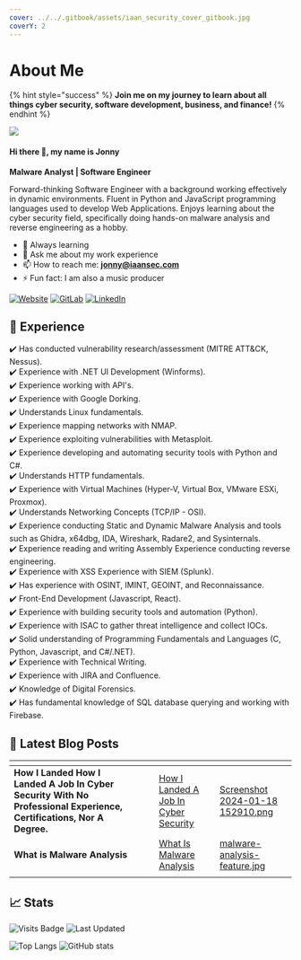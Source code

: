 ```yaml
---
cover: ../../.gitbook/assets/iaan_security_cover_gitbook.jpg
coverY: 2
---
```


# About Me

{% hint style="success" %}
**Join me on my journey to learn about all things cyber security, software development, business, and finance!**
{% endhint %}

![](https://i.imgur.com/JONohuQ.gif?raw=true)

#### Hi there 👋, my name is Jonny

**Malware Analyst | Software Engineer**

Forward-thinking Software Engineer with a background working effectively in dynamic environments. Fluent in Python and JavaScript programming languages used to develop Web Applications. Enjoys learning about the cyber security field, specifically doing hands-on malware analysis and reverse engineering as a hobby.

* 🌱 Always learning
* 💬 Ask me about my work experience
* 📫 How to reach me: [**jonny@iaansec.com**](mailto:jonny@iaansec.com)
* ⚡ Fun fact: I am also a music producer

[![Website](https://img.shields.io/website?label=IAAN%20SECURITY\&style=for-the-badge\&url=https%3A//www.iaansecurity.com)](https://www.iaansecurity.com) [![GitLab](https://img.shields.io/badge/gitlab-%23181717.svg?style=for-the-badge\&logo=gitlab\&logoColor=white)](https://github.com/L0WK3Y-IAAN) [![LinkedIn](https://img.shields.io/badge/linkedin-%230077B5.svg?style=for-the-badge\&logo=linkedin\&logoColor=white)](https://www.linkedin.com/in/iaansec/)

## 💼 Experience

✔️ Has conducted vulnerability research/assessment (MITRE ATT\&CK, Nessus).\
✔️ Experience with .NET UI Development (Winforms).\
✔️ Experience working with API's.\
✔️ Experience with Google Dorking.\
✔️ Understands Linux fundamentals.\
✔️ Experience mapping networks with NMAP.\
✔️ Experience exploiting vulnerabilities with Metasploit.\
✔️ Experience developing and automating security tools with Python and C#.\
✔️ Understands HTTP fundamentals.\
✔️ Experience with Virtual Machines (Hyper-V, Virtual Box, VMware ESXi, Proxmox).\
✔️ Understands Networking Concepts (TCP/IP - OSI).\
✔️ Experience conducting Static and Dynamic Malware Analysis and tools such as Ghidra, x64dbg, IDA, Wireshark, Radare2, and Sysinternals.\
✔️ Experience reading and writing Assembly Experience conducting reverse engineering.\
✔️ Experience with XSS Experience with SIEM (Splunk).\
✔️ Has experience with OSINT, IMINT, GEOINT, and Reconnaissance.\
✔️ Front-End Development (Javascript, React).\
✔️ Experience with building security tools and automation (Python).\
✔️ Experience with ISAC to gather threat intelligence and collect IOCs.\
✔️ Solid understanding of Programming Fundamentals and Languages (C, Python, Javascript, and C#/.NET).\
✔️ Experience with Technical Writing.\
✔️ Experience with JIRA and Confluence.\
✔️ Knowledge of Digital Forensics.\
✔️ Has fundamental knowledge of SQL database querying and working with Firebase.

## 📖 Latest Blog Posts

<table data-view="cards"><thead><tr><th></th><th></th><th></th><th data-hidden data-card-target data-type="content-ref"></th><th data-hidden data-card-cover data-type="files"></th></tr></thead><tbody><tr><td><strong>How I Landed How I Landed A Job In Cyber Security With No Professional Experience, Certifications, Nor A Degree.</strong></td><td></td><td></td><td><a href="https://app.gitbook.com/o/A9NqrI51qIpICMxo0hd5/s/uNGziNBCJS6sCcuLUubV/">How I Landed A Job In Cyber Security</a></td><td><a href="../../.gitbook/assets/Screenshot 2024-01-18 152910.png">Screenshot 2024-01-18 152910.png</a></td></tr><tr><td><strong>What is Malware Analysis</strong></td><td></td><td></td><td><a href="https://app.gitbook.com/o/A9NqrI51qIpICMxo0hd5/s/J5gSis1d4xp1nOavzY6f/">What Is Malware Analysis</a></td><td><a href="../../.gitbook/assets/malware-analysis-feature.jpg">malware-analysis-feature.jpg</a></td></tr><tr><td></td><td></td><td></td><td></td><td></td></tr></tbody></table>

## 📈 Stats

<div align="left">

<img src="https://badges.pufler.dev/visits/L0WK3Y-IAAN/L0WK3Y-IAAN" alt="Visits Badge">

 

<img src="https://img.shields.io/github/last-commit/L0WK3Y-IAAN/infophreaks-iaan-gitbook" alt="Last Updated">

</div>

![Top Langs](https://github-readme-stats.vercel.app/api/top-langs/?username=L0WK3Y-IAAN) ![GitHub stats](https://github-readme-stats.vercel.app/api?username=L0WK3Y-IAAN\&show\_icons=true\&count\_private=true)
